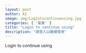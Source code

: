 ```yaml
---
layout: post
author: AI
image: img/Logintocontinueusing.jpg
categories: [ '氣象' ]
title: "Login to continue using"
description: "請登入以繼續使用"
---
```

Login to continue using